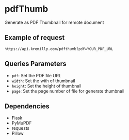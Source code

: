 # pdfThumb

Generate as PDF Thumbnail for remote document

## Example of request

```shell
https://api.kremilly.com/pdfthumb?pdf=YOUR_PDF_URL
```

## Queries Parameters

* `pdf`: Set the PDF file URL
* `width`: Set the with of thumbnail
* `height`: Set the height of thumbnail
* `page`: Set the page number of file for generate thumbnail

## Dependencies

* Flask
* PyMuPDF
* requests
* Pillow
